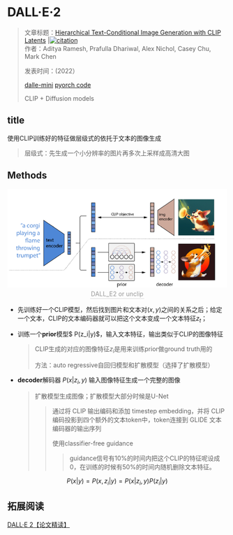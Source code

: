 #  DALL·E·2

> 文章标题：[Hierarchical Text-Conditional Image Generation with CLIP Latents](https://arxiv.org/abs/2204.06125)     |[![citation](https://img.shields.io/badge/dynamic/json?label=citation&query=citationCount&url=https%3A%2F%2Fapi.semanticscholar.org%2Fgraph%2Fv1%2Fpaper%2Fc57293882b2561e1ba03017902df9fc2f289dea2%3Ffields%3DcitationCount)](https://www.semanticscholar.org/paper/Hierarchical-Text-Conditional-Image-Generation-with-Ramesh-Dhariwal/c57293882b2561e1ba03017902df9fc2f289dea2)  
> 作者：Aditya Ramesh, Prafulla Dhariwal, Alex Nichol, Casey Chu, Mark Chen
>
> 发表时间：(2022）
>
> [dalle-mini](https://github.com/borisdayma/dalle-mini) [pyorch code](https://github.com/lucidrains/DALLE2-pytorch)
>
>  CLIP + Diffusion models

## title

使用CLIP训练好的特征做层级式的依托于文本的图像生成

> 层级式：先生成一个小分辨率的图片再多次上采样成高清大图

## Methods

<center>
<img 
src="DALL_E2.assets/DALL_E2.png">
<br>
<div style="color:orange; border-bottom: 1px solid #d9d9d9;
display: inline-block;
color: #999;
padding: 2px;">DALL_E2 or unclip</div>
</center>

* 先训练好一个CLIP模型，然后找到图片和文本对$(x,y)$之间的关系之后；给定一个文本，CLIP的文本编码器就可以把这个文本变成一个文本特征$z_t$；

* 训练一个**prior**模型$ P(z_i|y)$，输入文本特征，输出类似于CLIP的图像特征

  > CLIP生成的对应的图像特征$z_i$是用来训练prior做ground truth用的
  >
  > 方法：auto regressive自回归模型和扩散模型（选择了扩散模型）

* **decoder**解码器 $P(x|z_i,y)$ 输入图像特征生成一个完整的图像

  > 扩散模型生成图像；扩散模型大部分时候是U-Net
  >
  > > 通过将 CLIP 输出编码和添加 timestep embedding，并将 CLIP编码投影到四个额外的文本token中，token连接到 GLIDE 文本编码器的输出序列
  > >
  > > 使用classifier-free guidance
  > >
  > > > guidance信号有10%的时间内把这个CLIP的特征呢设成0，在训练的时候有50%的时间内随机删除文本特征。

$$
P(x|y)=P(x,z_i|y)=P(x|z_i,y)P(z_i|y)
$$

## 拓展阅读

[DALL·E 2【论文精读】](https://www.bilibili.com/video/BV17r4y1u77B/?spm_id_from=333.788)

